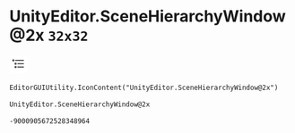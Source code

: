 # UnityEditor.SceneHierarchyWindow@2x `32x32`
<img src="/img/UnityEditor.SceneHierarchyWindow@2x.png" width=32 height=32>

``` CSharp
EditorGUIUtility.IconContent("UnityEditor.SceneHierarchyWindow@2x")
```
```
UnityEditor.SceneHierarchyWindow@2x
```
```
-9000905672528348964
```
